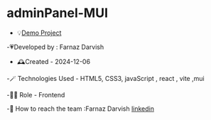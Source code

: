 # adminPanel-MUI

- 💡[Demo Project](https://admin-panel-mui-delta.vercel.app/)

-💗Developed by : Farnaz Darvish

- 🕰️Created - 2024-12-06

-🪄 Technologies Used - HTML5, CSS3, javaScript , react , vite ,mui

-👩‍💻 Role - Frontend 

-💭 How to reach the team :Farnaz Darvish [linkedin](https://www.linkedin.com/in/farnaz-darvish/)

